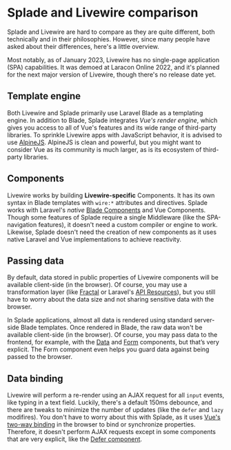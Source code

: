 # Splade and Livewire comparison

Splade and Livewire are hard to compare as they are quite different, both technically and in their philosophies. However, since many people have asked about their differences, here's a little overview.

Most notably, as of January 2023, Livewire has no single-page application (SPA) capabilities. It was demoed at Laracon Online 2022, and it's planned for the next major version of Livewire, though there's no release date yet.

## Template engine

Both Livewire and Splade primarily use Laravel Blade as a templating engine. In addition to Blade, Splade integrates *Vue's render engine*, which gives you access to all of Vue's features and its wide range of third-party libraries. To sprinkle Livewire apps with JavaScript behavior, it is advised to use [AlpineJS](https://alpinejs.dev). AlpineJS is clean and powerful, but you might want to consider Vue as its community is much larger, as is its ecosystem of third-party libraries.

## Components

Livewire works by building **Livewire-specific** Components. It has its own syntax in Blade templates with `wire:*` attributes and directives. Splade works with Laravel's *native* [Blade Components](https://laravel.com/docs/9.x/blade) and Vue Components. Though some features of Splade require a single Middleware (like the SPA-navigation features), it doesn't need a custom compiler or engine to work. Likewise, Splade doesn't need the creation of new components as it uses native Laravel and Vue implementations to achieve reactivity.

## Passing data

By default, data stored in public properties of Livewire components will be available client-side (in the browser). Of course, you may use a transformation layer (like [Fractal](https://fractal.thephpleague.com) or Laravel's [API Resources](https://laravel.com/docs/9.x/eloquent-resources)), but you still have to worry about the data size and not sharing sensitive data with the browser.

In Splade applications, almost all data is rendered using standard server-side Blade templates. Once rendered in Blade, the raw data won't be available client-side (in the browser). Of course, you may pass data to the frontend, for example, with the [Data](/x-data.md) and [Form](/x-form.md) components, but that’s very explicit. The Form component even helps you guard data against being passed to the browser.

## Data binding

Livewire will perform a re-render using an AJAX request for all `input` events, like typing in a text field. Luckily, there's a default 150ms debounce, and there are tweaks to minimize the number of updates (like the `defer` and `lazy` modifires). You don't have to worry about this with Splade, as it uses [Vue's two-way binding](https://vuejs.org/guide/essentials/forms.html) in the browser to bind or synchronize properties. Therefore, it doesn't perform AJAX requests except in some components that are very explicit, like the [Defer component](/x-defer.md).